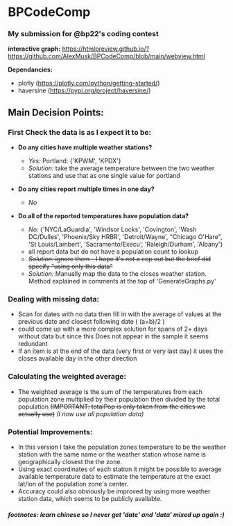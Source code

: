 
# BPCodeComp

### My submission for @bp22's coding contest

__interactive graph:__ https://htmlpreview.github.io/?https://github.com/AlexMusk/BPCodeComp/blob/main/webview.html

__Dependancies:__
* plotly (https://plotly.com/python/getting-started/)
* haversine (https://pypi.org/project/haversine/)

## Main Decision Points:
### First Check the data is as I expect it to be:
* __Do any cities have multiple weather stations?__
  * _Yes:_ Portland: {'KPWM', 'KPDX'}
  * _Solution:_ take the average temperature between the two weather stations and use that as one single value for portland
 
* __Do any cities report multiple times in one day?__
  * _No_

* __Do all of the reported temperatures have population data?__
  * _No:_ {'NYC/LaGuardia', 'Windsor Locks', 'Covington', 'Wash DC/Dulles', 'Phoenix/Sky HRBR', 'Detroit/Wayne', "Chicago O'Hare", 'St Louis/Lambert', 'Sacramento/Execu', 'Raleigh/Durham', 'Albany'}
  * all report data but do not have a population count to lookup
  * <s>_Solution:_ ignore them - I hope it's not a cop out but the brief did specify "using only this data"</s>
  * _Solution:_ Manually map the data to the closes weather station. Method explained in comments at the top of 'GenerateGraphs.py'

### Dealing with missing data:
* Scan for dates with no data then fill in with the average of values at the previous date and closest following date ( (a+b)/2 )
* could come up with a more complex solution for spans of 2+ days without data but since this Does not appear in the sample it seems redundant
* If an item is at the end of the data (very first or very last day) it uses the closes available day in the other direction

### Calculating the weighted average:

* The weighted average is the sum of the temperatures from each population zone multiplied by their population then divided by the total population <s>(IMPORTANT: totalPop is only taken from the cities we actually use)</s> _(I now use all population data)_

### Potential Improvements:
* In this version I take the population zones temperature to be the weather station with the same name or the weather station whose name is geographically closest the the zone.
* Using exact coordinates of each station it might be possible to average available temperature data to estimate the temperature at the exact lat/lon of the population zone's center.
* Accuracy could also obviously be improved by using more weather station data, which seems to be publicly available.
##### footnotes: learn chinese so I never get 'date' and 'data' mixed up again :)
